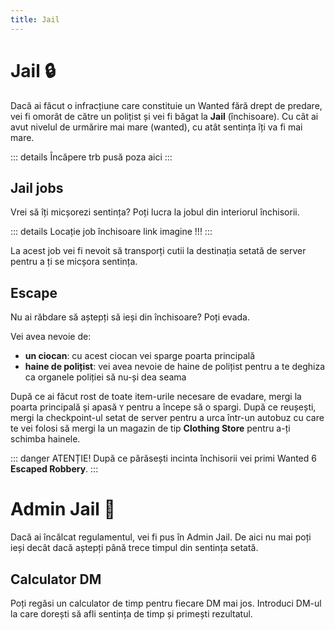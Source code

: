 ```yaml
---
title: Jail
---
```


# Jail 🔒
Dacă ai făcut o infracțiune care constituie un Wanted fără drept de predare, vei fi omorât de către un polițist și vei fi băgat la **Jail** (închisoare). Cu cât ai avut nivelul de urmărire mai mare (wanted), cu atât sentința îți va fi mai mare.

::: details Încăpere
trb pusă poza aici
:::

## Jail jobs
Vrei să îți micșorezi sentința? Poți lucra la jobul din interiorul închisorii.

::: details Locație job închisoare
link imagine !!!
:::

La acest job vei fi nevoit să transporți cutii la destinația setată de server pentru a ți se micșora sentința.


## Escape
Nu ai răbdare să aștepți să ieși din închisoare? Poți evada.

Vei avea nevoie de:
- **un ciocan**: cu acest ciocan vei sparge poarta principală
- **haine de polițist**: vei avea nevoie de haine de polițist pentru a te deghiza ca organele poliției să nu-și dea seama

După ce ai făcut rost de toate item-urile necesare de evadare, mergi la poarta principală și apasă `Y` pentru a începe să o spargi. După ce reușești, mergi la checkpoint-ul setat de server pentru a urca într-un autobuz cu care te vei folosi să mergi la un magazin de tip **Clothing Store** pentru a-ți schimba hainele.

::: danger ATENȚIE!
După ce părăsești incinta închisorii vei primi Wanted 6 **Escaped Robbery**.
:::

# Admin Jail 🔐
Dacă ai încălcat regulamentul, vei fi pus în Admin Jail. De aici nu mai poți ieși decât dacă aștepți până trece timpul din sentința setată.

## Calculator DM
Poți regăsi un calculator de timp pentru fiecare DM mai jos. Introduci DM-ul la care dorești să afli sentința de timp și primești rezultatul.


<script setup>
import DMCalculator from '.././.vitepress/DMCalculator.vue'
</script>

<DMCalculator />

